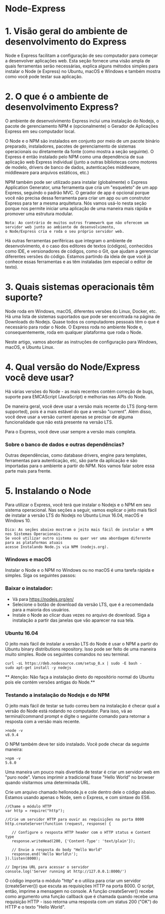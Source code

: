 # Node-Express

# 1. Visão geral do ambiente de desenvolvimento do Express
Node e Express facilitam a configuração de seu computador para começar a desenvolver aplicações web. Esta seção fornece uma visão ampla de quais ferramentas serão necessárias, explica alguns métodos simples para instalar o Node (e Express) no Ubuntu, macOS e Windows e também mostra como você pode testar sua aplicação.

# 2. O que é o ambiente de desenvolvimento Express?
O ambiente de desenvolvimento Express inclui uma instalação do Nodejs, o pacote de gerenciamento NPM e (opcionalmente) o Gerador de Aplicações Express em seu computador local.

O Node e o NPM são instalados em conjunto por meio de um pacote binário preparado, instaladores, pacotes de gerenciamento de sistemas operacionais ou diretamente da fonte (como mostra a seção seguinte). O Express é então instalado pelo NPM como uma dependência de sua aplicação web Express individual (junto a outras bibliotecas como motores de modelo, drivers de banco de dados, autenticações middleware, middleware para arquivos estáticos, etc.)

NPM também pode ser utilizado para instalar (globalmente) o Express Application Generator, uma ferramenta que cria um "esqueleto" de um app Express, seguindo o padrão MVC. O gerador de app é opcional porque você não precisa dessa ferramenta para criar um app ou um construtor Express para ter a mesma arquitetura. Nós vamos usá-lo nesta seção porque nos permite iniciar uma aplicação de uma maneira mais rápida e promover uma estrutura modular.

```
Nota: Ao contrário de muitos outros framework que não oferecem um servidor web junto ao ambiente de desenvolvimento, 
o Node/Express cria e roda o seu próprio servidor web.
```

Há outras ferramentas periféricas que integram o ambiente de desenvolvimento, é o caso dos editores de textos (códigos), conhecidos como IDE, e versionadores de códigos, como o Git, que ajudam a gerenciar diferentes versões do código. Estamos partindo da ideia de que você já conhece essas ferramentas e as têm instaladas (em especial o editor de texto).

# 3. Quais sistemas operacionais têm suporte?
Node roda em Windows, macOS, diferentes versões do Linux, Docker, etc. Há uma lista de sistemas suportados que pode ser encontrada na página de Downloads do Nodejs. Quase todos os computadores pessoais têm o que é necessário para rodar o Node. O Express roda no ambiente Node e, consequentemente, roda em qualquer plataforma que roda o Node.

Neste artigo, vamos abordar as instruções de configuração para Windows, macOS, e Ubuntu Linux.

# 4. Qual versão do Node/Express você deve usar?
Há várias versões do Node - as mais recentes contém correção de bugs, suporte para EMCAScript (JavaScript) e melhorias nas APIs do Node.

De maneira geral, você deve usar a versão mais recente do LTS (long-term supported), pois é a mais estável do que a versão "current". Além disso, você deve usar a versão current apenas se precisar de alguma funcionalidade que não está presente na versão LTS.

Para o Express, você deve usar sempre a versão mais completa.

### Sobre o banco de dados e outras dependências?
Outras dependências, como database drivers, engine para templates, ferramentas para autenticação, etc, são parte da aplicação e são importadas para o ambiente a partir do NPM. Nós vamos falar sobre essa parte mais para frente.

# 5. Instalando o Node
Para utilizar o Express, você terá que instalar o Nodejs e o NPM em seu sistema operacional. Nas seções a seguir, vamos explicar o jeito mais fácil de instalar a versão LTS do Nodejs no Ubuntu Linux 16.04, macOS e Windows 10.

```
Dica: As seções abaixo mostram o jeito mais fácil de instalar o NPM nos Sistemas Operacionais. 
Se você utilizar outro sistema ou quer ver uma abordagem diferente para as plataformas atuais 
acesse Instalando Node.js via NPM (nodejs.org).
```

### Windows e macOS
Instalar o Node e o NPM no Windows ou no macOS é uma tarefa rápida e simples. Siga os seguintes passos:

### Baixar o instalador:
- Vá para https://nodejs.org/en/
- Selecione o botão de download da versão LTS, que é a recomendada para a maioria dos usuários.
- Instale o Node ao clicar duas vezes no arquivo de download. Siga a instalação a partir das janelas que vão aparecer na sua tela.

### Ubuntu 16.04
O jeito mais fácil de instalar a versão LTS do Node é usar o NPM a partir do Ubuntu binary distributions repository. Isso pode ser feito de uma maneira muito simples. Rode os seguintes comandos no seu terminal.

```
curl -sL https://deb.nodesource.com/setup_8.x | sudo -E bash -
sudo apt-get install -y nodejs
```

** Atenção: Não faça a instalação direto do repositório normal do Ubuntu pois ele contém versões antigas do Node.**

### Testando a instalação do Nodejs e do NPM
O jeito mais fácil de testar se tudo correu bem na instalação é checar qual a versão do Node está rodando no computador. Para isso, vá ao terminal/command prompt e digite o seguinte comando para retornar a resposta com a versão mais recente.

```
>node -v
v8.9.4
```
O NPM também deve ter sido instalado. Você pode checar da seguinte maneira:

```
>npm -v
5.6.0
```

Uma maneira um pouco mais divertida de testar é criar um servidor web em "puro node". Vamos imprimir a tradicional frase "Hello World" no browser quando visitarmos uma determinada URL.

Crie um arquivo chamado hellonode.js e cole dentro dele o código abaixo. Estamos usando apenas o Node, sem o Express, e com sintaxe do ES6.

```
//Chame o módulo HTTP
var http = require("http");

//Crie um servidor HTTP para ouvir as requisições na porta 8000
http.createServer(function (request, response) {

   // Configure o resposta HTTP header com o HTTP status e Content type
   response.writeHead(200, {'Content-Type': 'text/plain'});

   // Envie a resposta do body "Hello World"
   response.end('Hello World\n');
}).listen(8000);

// Imprima URL para acessar o servidor
console.log('Server running at http://127.0.0.1:8000/')
```

O código importa o módulo "http" e o utiliza para criar um servidor (createServer()) que escuta as requisições HTTP na porta 8000. O script, então, imprime a mensagem no console. A função createServer() recebe como argumento uma função callback que é chamada quando recebe uma requisição HTTP - isso retorna uma resposta com um status 200 ("OK") do HTTP e o texto "Hello World".










